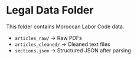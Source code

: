 # Legal Data Folder

This folder contains Moroccan Labor Code data.

- `articles_raw/` → Raw PDFs
- `articles_cleaned/` → Cleaned text files
- `sections.json` → Structured JSON after parsing
